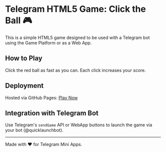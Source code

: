 # Telegram HTML5 Game: Click the Ball 🎮

This is a simple HTML5 game designed to be used with a Telegram bot using the Game Platform or as a Web App.

## How to Play
Click the red ball as fast as you can. Each click increases your score.

## Deployment
Hosted via GitHub Pages: [Play Now](https://yourusername.github.io/telegram-game/)

## Integration with Telegram Bot
Use Telegram's `sendGame` API or WebApp buttons to launch the game via your bot (@quicklaunchbot).

---
Made with ❤️ for Telegram Mini Apps.

